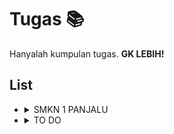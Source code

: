 # Tugas 📚
Hanyalah kumpulan tugas. **GK LEBIH!**

## List

- <details><summary>SMKN 1 PANJALU</summary>

    - <details><summary>KELAS XI TKJ 2</summary>

        - <details><summary>ADMINISTRASI INFRASTRUKTUR JARINGAN</summary>

            - [Permasalahan dan Konfigurasi VLAN.md](https://github.com/Rakemoon/task/blob/master/SMKN%201%20PANJALU/KELAS%20XI%20TKJ%202/ADMINISTRASI%20INFRASTRUKTUR%20JARINGAN/Permasalahan%20dan%20Konfigurasi%20VLAN.md)
          </details>
      </details>
  </details>
- <details><summary>TO DO</summary>

    - [Make this one web based.md](https://github.com/Rakemoon/task/blob/master/TO%20DO/Make%20this%20one%20web%20based.md)
  </details>
